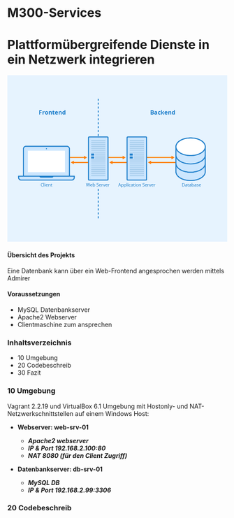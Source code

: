 # M300-Services

# Plattformübergreifende Dienste in ein Netzwerk integrieren

![mmdblayout](images/mmdblayout.png)

#### Übersicht des Projekts

Eine Datenbank kann über ein Web-Frontend angesprochen werden mittels Admirer

#### Voraussetzungen

* MySQL Datenbankserver 
* Apache2 Webserver
* Clientmaschine zum ansprechen

### Inhaltsverzeichnis

* 10 Umgebung
* 20 Codebeschreib
* 30 Fazit

### 10 Umgebung

Vagrant 2.2.19 und VirtualBox 6.1 Umgebung mit Hostonly- und NAT-Netzwerkschnittstellen auf einem Windows Host:

- **Webserver: web-srv-01**
  - **_Apache2 webserver_**
  - **_IP & Port 192.168.2.100:80_**
  - **_NAT 8080 (für den Client Zugriff)_**

- **Datenbankserver: db-srv-01**
  - **_MySQL DB_**
  - **_IP & Port 192.168.2.99:3306_**

### 20 Codebeschreib

